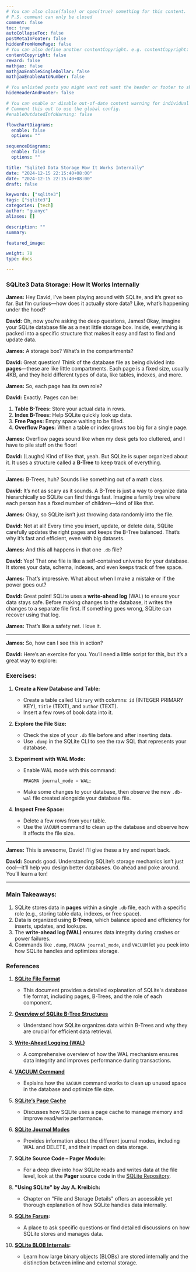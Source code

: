 ```yaml
---
# You can also close(false) or open(true) something for this content.
# P.S. comment can only be closed
comment: false
toc: true
autoCollapseToc: false
postMetaInFooter: false
hiddenFromHomePage: false
# You can also define another contentCopyright. e.g. contentCopyright: "This is another copyright."
contentCopyright: false
reward: false
mathjax: false
mathjaxEnableSingleDollar: false
mathjaxEnableAutoNumber: false

# You unlisted posts you might want not want the header or footer to show
hideHeaderAndFooter: false

# You can enable or disable out-of-date content warning for individual post.
# Comment this out to use the global config.
#enableOutdatedInfoWarning: false

flowchartDiagrams:
  enable: false
  options: ""

sequenceDiagrams:
  enable: false
  options: ""

title: "Sqlite3 Data Storage How It Works Internally"
date: "2024-12-15 22:15:40+08:00"
date: "2024-12-15 22:15:40+08:00"
draft: false

keywords: ["sqlite3"]
tags: ["sqlite3"]
categories: [tech]
author: "guanyc"
aliases: []

description: ""
summary:

featured_image:

weight: 70
type: docs

---
```


### **SQLite3 Data Storage: How It Works Internally**

**James:** Hey David, I’ve been playing around with SQLite, and it’s great so far. But I’m curious—how does it actually store data? Like, what’s happening under the hood?

**David:** Oh, now you’re asking the deep questions, James! Okay, imagine your SQLite database file as a neat little storage box. Inside, everything is packed into a specific structure that makes it easy and fast to find and update data.

**James:** A storage box? What’s in the compartments?

**David:** Great question! Think of the database file as being divided into **pages**—these are like little compartments. Each page is a fixed size, usually 4KB, and they hold different types of data, like tables, indexes, and more.

**James:** So, each page has its own role?

**David:** Exactly. Pages can be:
1. **Table B-Trees:** Store your actual data in rows.
2. **Index B-Trees:** Help SQLite quickly look up data.
3. **Free Pages:** Empty space waiting to be filled.
4. **Overflow Pages:** When a table or index grows too big for a single page.

**James:** Overflow pages sound like when my desk gets too cluttered, and I have to pile stuff on the floor!

**David:** (Laughs) Kind of like that, yeah. But SQLite is super organized about it. It uses a structure called a **B-Tree** to keep track of everything.

---

**James:** B-Trees, huh? Sounds like something out of a math class.

**David:** It’s not as scary as it sounds. A B-Tree is just a way to organize data hierarchically so SQLite can find things fast. Imagine a family tree where each person has a fixed number of children—kind of like that.

**James:** Okay, so SQLite isn’t just throwing data randomly into the file.

**David:** Not at all! Every time you insert, update, or delete data, SQLite carefully updates the right pages and keeps the B-Tree balanced. That’s why it’s fast and efficient, even with big datasets.

**James:** And this all happens in that one `.db` file?

**David:** Yep! That one file is like a self-contained universe for your database. It stores your data, schema, indexes, and even keeps track of free space.

**James:** That’s impressive. What about when I make a mistake or if the power goes out?

**David:** Great point! SQLite uses a **write-ahead log** (WAL) to ensure your data stays safe. Before making changes to the database, it writes the changes to a separate file first. If something goes wrong, SQLite can recover using that log.

**James:** That’s like a safety net. I love it.

---

**James:** So, how can I see this in action?

**David:** Here’s an exercise for you. You’ll need a little script for this, but it’s a great way to explore:

### **Exercises:**

1. **Create a New Database and Table:**
   - Create a table called `library` with columns: `id` (INTEGER PRIMARY KEY), `title` (TEXT), and `author` (TEXT).
   - Insert a few rows of book data into it.

2. **Explore the File Size:**
   - Check the size of your `.db` file before and after inserting data.
   - Use `.dump` in the SQLite CLI to see the raw SQL that represents your database.

3. **Experiment with WAL Mode:**
   - Enable WAL mode with this command:
     ```sql
     PRAGMA journal_mode = WAL;
     ```
   - Make some changes to your database, then observe the new `.db-wal` file created alongside your database file.

4. **Inspect Free Space:**
   - Delete a few rows from your table.
   - Use the `VACUUM` command to clean up the database and observe how it affects the file size.

---

**James:** This is awesome, David! I’ll give these a try and report back.

**David:** Sounds good. Understanding SQLite’s storage mechanics isn’t just cool—it’ll help you design better databases. Go ahead and poke around. You’ll learn a ton!

---

### **Main Takeaways:**
1. SQLite stores data in **pages** within a single `.db` file, each with a specific role (e.g., storing table data, indexes, or free space).
2. Data is organized using **B-Trees**, which balance speed and efficiency for inserts, updates, and lookups.
3. The **write-ahead log (WAL)** ensures data integrity during crashes or power failures.
4. Commands like `.dump`, `PRAGMA journal_mode`, and `VACUUM` let you peek into how SQLite handles and optimizes storage.


### **References**

1. **[SQLite File Format](https://sqlite.org/fileformat.html)**
   - This document provides a detailed explanation of SQLite's database file format, including pages, B-Trees, and the role of each component.

2. **[Overview of SQLite B-Tree Structures](https://sqlite.org/btree.html)**
   - Understand how SQLite organizes data within B-Trees and why they are crucial for efficient data retrieval.

3. **[Write-Ahead Logging (WAL)](https://sqlite.org/wal.html)**
   - A comprehensive overview of how the WAL mechanism ensures data integrity and improves performance during transactions.

4. **[VACUUM Command](https://sqlite.org/lang_vacuum.html)**
   - Explains how the `VACUUM` command works to clean up unused space in the database and optimize file size.

5. **[SQLite’s Page Cache](https://sqlite.org/malloc.html)**
   - Discusses how SQLite uses a page cache to manage memory and improve read/write performance.

6. **[SQLite Journal Modes](https://sqlite.org/pragma.html#pragma_journal_mode)**
   - Provides information about the different journal modes, including WAL and DELETE, and their impact on data storage.

7. **SQLite Source Code – Pager Module:**
   - For a deep dive into how SQLite reads and writes data at the file level, look at the **Pager** source code in the [SQLite Repository](https://sqlite.org/src).

8. **"Using SQLite" by Jay A. Kreibich:**
   - Chapter on "File and Storage Details" offers an accessible yet thorough explanation of how SQLite handles data internally.

9. **[SQLite Forum](https://sqlite.org/forum/):**
   - A place to ask specific questions or find detailed discussions on how SQLite stores and manages data.

10. **[SQLite BLOB Internals](https://sqlite.org/intern-v-extern-blob.html):**
    - Learn how large binary objects (BLOBs) are stored internally and the distinction between inline and external storage.
